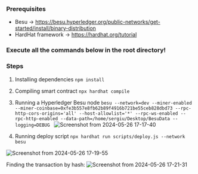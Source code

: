 ### Prerequisites
* Besu -> https://besu.hyperledger.org/public-networks/get-started/install/binary-distribution
* HardHat framework -> https://hardhat.org/tutorial

### Execute all the commands below in the root directory!
### Steps

1. Installing dependencies
 `npm install` 

2. Compiling smart contract
`npx hardhat compile`

3. Running a Hyperledger Besu node
`besu --network=dev --miner-enabled --miner-coinbase=0xfe3b557e8fb62b89f4916b721be55ceb828dbd73 --rpc-http-cors-origins='all' --host-allowlist='*' --rpc-ws-enabled --rpc-http-enabled --data-path=/home/sergiu/Desktop/BesuData --logging=DEBUG
`
![Screenshot from 2024-05-26 17-17-40](https://github.com/corchessergiu/HardHat-Besu/assets/61419684/11d8698e-ff5a-421f-a88c-90121826a0e6)

4. Running deploy script
`npx hardhat run scripts/deploy.js --network besu`

![Screenshot from 2024-05-26 17-19-55](https://github.com/corchessergiu/HardHat-Besu/assets/61419684/3f63ab20-9005-447e-ab3b-27b4b3e0c5cf)

Finding the transaction by hash:
![Screenshot from 2024-05-26 17-21-31](https://github.com/corchessergiu/HardHat-Besu/assets/61419684/96065d96-6452-4b3b-83a6-cdf931c43bd8)
